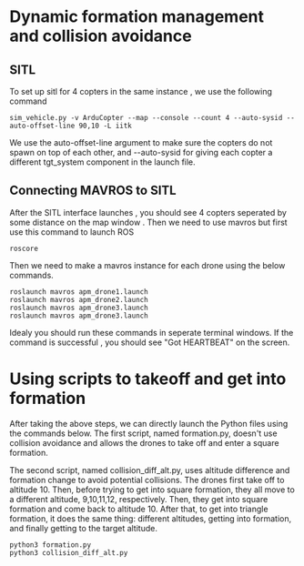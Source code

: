 # Dynamic formation management and collision avoidance



## SITL

To set up sitl for 4 copters in the same instance , we use the following command
```
sim_vehicle.py -v ArduCopter --map --console --count 4 --auto-sysid --auto-offset-line 90,10 -L iitk

```
We use the auto-offset-line argument to make sure the copters do not spawn on top of each other, and --auto-sysid for giving each copter a different tgt_system component in the launch file.


## Connecting MAVROS to SITL

After the SITL interface launches , you should see 4 copters seperated by some distance on the map window . Then we need to use mavros but first use this command to launch ROS
```
roscore
```
Then we need to make a mavros instance for each drone using the below commands.
```
roslaunch mavros apm_drone1.launch
roslaunch mavros apm_drone2.launch
roslaunch mavros apm_drone3.launch
roslaunch mavros apm_drone3.launch
```
Idealy you should run these commands in seperate terminal windows. If the command is successful , you should see "Got HEARTBEAT" on the screen.

# Using scripts to takeoff and get into formation

After taking the above steps, we can directly launch the Python files using the commands below. The first script, named formation.py, doesn't use collision avoidance and allows the drones to take off and enter a square formation. 

The second script, named collision_diff_alt.py, uses altitude difference and formation change to avoid potential collisions. The drones first take off to altitude 10. Then, before trying to get into square formation, they all move to a different altitude, 9,10,11,12, respectively. Then, they get into square formation and come back to altitude 10. After that, to get into triangle formation, it does the same thing: different altitudes, getting into formation, and finally getting to the target altitude.
```
python3 formation.py
python3 collision_diff_alt.py
```
